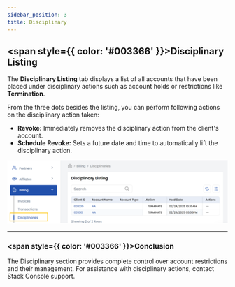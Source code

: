 ```yaml
---
sidebar_position: 3
title: Disciplinary
---
```


## <span style={{ color: '#003366' }}>Disciplinary Listing</span>

The **Disciplinary Listing** tab displays a list of all accounts that have been placed under disciplinary actions such as account holds or restrictions like **Termination**.

From the three dots besides the listing, you can perform following actions on the disciplinary action taken:

- **Revoke:** Immediately removes the disciplinary action from the client's account.
- **Schedule Revoke:** Sets a future date and time to automatically lift the disciplinary action.

![Disciplinary Actions](images/disp.png)

----------

### <span style={{ color: '#003366' }}>Conclusion</span>
The Disciplinary section provides complete control over account restrictions and their management. For assistance with disciplinary actions, contact Stack Console support.